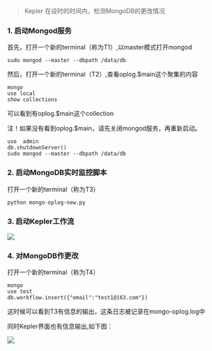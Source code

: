 >Kepler 在设时的时间内，检测MongoDB的更改情况

### 1. 启动Mongod服务

首先，打开一个新的terminal（称为T1）,以master模式打开mongod
```
sudo mongod --master --dbpath /data/db
```

然后，打开一个新的terminal（T2）,查看oplog.$main这个聚集的内容
 
 ```
 mongo
 use local
 show collections

 ```
 可以看到有oplog.$main这个collection
 
 注！如果没有看到oplog.$main，请先关闭mongod服务，再重新启动。
 ```
 use  admin  
 db.shutdownServer()
 sudo mongod --master --dbpath /data/db
 ```

 
### 2. 启动MongoDB实时监控脚本

打开一个新的terminal（称为T3）
 ```
 python mongo-oplog-new.py
 ```

### 3. 启动Kepler工作流

![](https://github.com/jennyzhang8800/FlowControl/blob/master/pictures/CheckMongoChanges.PNG)

### 4. 对MongoDB作更改

打开一个新的terminal（称为T4）
```
mongo
use test
db.workflow.insert({"email":"test1@163.com"})
```
这时候可以看到T3有信息的输出，这条日志被记录在mongo-oplog.log中

同时Kepler界面也有信息输出,如下图：

![](https://github.com/jennyzhang8800/FlowControl/blob/master/pictures/CheckMongoChangesResult.PNG)

